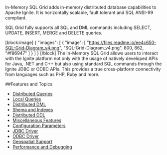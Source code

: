 In-Memory SQL Grid adds in-memory distributed database capabilities to Apache Ignite. It is horizontally scalable, fault tolerant and SQL ANSI-99 compliant. 

SQL Grid fully supports all SQL and DML commands including SELECT, UPDATE, INSERT, MERGE and DELETE queries. 

[block:image]
{
  "images": [
    {
      "image": [
        "https://files.readme.io/ee4c650-SQL-Grid-Diagram_v4.png",
        "SQL-Grid-Diagram_v4.png",
        800,
        662,
        "#f86947"
      ]
    }
  ]
}
[/block]
The In-Memory SQL Grid allows users to interact with the Ignite platform not only with the usage of natively developed APIs for Java, .NET and C++ but also using standard SQL commands through the Ignite JDBC or ODBC APIs. This provides a true cross-platform connectivity from languages such as PHP, Ruby and more.

##Features and Topics
* [Distributed Queries](doc:sql-queries) 
* [Local Queries](doc:local-queries) 
* [Distributed DML](doc:dml) 
* [Shema and Indexes](doc:indexes) 
* [Distributed DDL](doc:distributed-ddl) 
* [Miscellaneous Features](doc:miscellaneous-features) 
* [Configuration Parameters](doc:configuration-parameters) 
* [JDBC Driver](doc:jdbc-driver) 
* [ODBC Driver](doc:odbc-driver) 
* [Geospatial Support](doc:geospatial-queries) 
* [Performance and Debugging](doc:sql-performance-and-debugging)